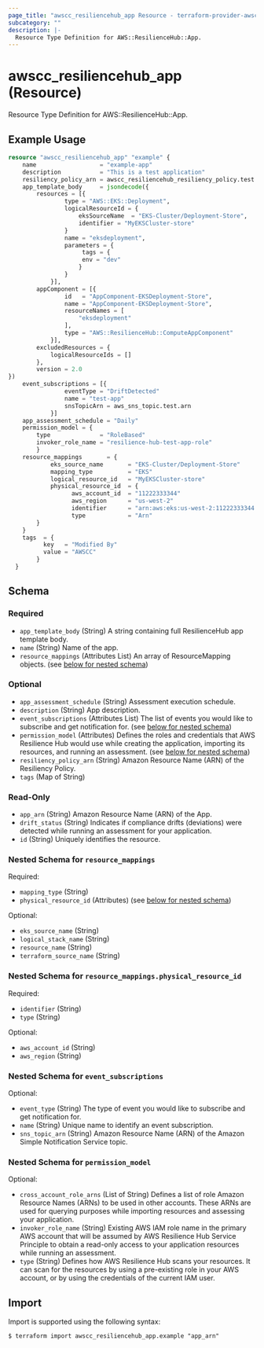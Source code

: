 ```yaml
---
page_title: "awscc_resiliencehub_app Resource - terraform-provider-awscc"
subcategory: ""
description: |-
  Resource Type Definition for AWS::ResilienceHub::App.
---
```


# awscc_resiliencehub_app (Resource)

Resource Type Definition for AWS::ResilienceHub::App.

## Example Usage

```terraform
resource "awscc_resiliencehub_app" "example" {
    name                  = "example-app"
    description           = "This is a test application"
    resiliency_policy_arn = awscc_resiliencehub_resiliency_policy.test.arn
    app_template_body     = jsondecode({
        resources = [{
                type = "AWS::EKS::Deployment",
                logicalResourceId = {
                    eksSourceName  = "EKS-Cluster/Deployment-Store",
                    identifier = "MyEKSCluster-store"
                }
                name = "eksdeployment",
                parameters = {
                     tags = {
                     env = "dev"
                    }
                }
            }],
        appComponent = [{
                id   = "AppComponent-EKSDeployment-Store",
                name = "AppComponent-EKSDeployment-Store",
                resourceNames = [
                    "eksdeployment"
                ],
                type = "AWS::ResilienceHub::ComputeAppComponent"
            }],
        excludedResources = {
            logicalResourceIds = []
        },
        version = 2.0
})    
    event_subscriptions = [{
                eventType = "DriftDetected"
                name = "test-app"
                snsTopicArn = aws_sns_topic.test.arn
            }]
    app_assessment_schedule = "Daily"
    permission_model = {
        type              = "RoleBased"
        invoker_role_name = "resilience-hub-test-app-role"
        }
    resource_mappings       = {
            eks_source_name       = "EKS-Cluster/Deployment-Store"
            mapping_type          = "EKS"
            logical_resource_id   = "MyEKSCluster-store"
            physical_resource_id  = {  
                  aws_account_id  = "11222333344"
                  aws_region      = "us-west-2"
                  identifier      = "arn:aws:eks:us-west-2:11222333344:cluster/EKS-Cluster/Deployment-Store"
                  type            = "Arn"
        }
    }
    tags  = {
          key   = "Modified By"
          value = "AWSCC"
        }
  }
```


<!-- schema generated by tfplugindocs -->
## Schema

### Required

- `app_template_body` (String) A string containing full ResilienceHub app template body.
- `name` (String) Name of the app.
- `resource_mappings` (Attributes List) An array of ResourceMapping objects. (see [below for nested schema](#nestedatt--resource_mappings))

### Optional

- `app_assessment_schedule` (String) Assessment execution schedule.
- `description` (String) App description.
- `event_subscriptions` (Attributes List) The list of events you would like to subscribe and get notification for. (see [below for nested schema](#nestedatt--event_subscriptions))
- `permission_model` (Attributes) Defines the roles and credentials that AWS Resilience Hub would use while creating the application, importing its resources, and running an assessment. (see [below for nested schema](#nestedatt--permission_model))
- `resiliency_policy_arn` (String) Amazon Resource Name (ARN) of the Resiliency Policy.
- `tags` (Map of String)

### Read-Only

- `app_arn` (String) Amazon Resource Name (ARN) of the App.
- `drift_status` (String) Indicates if compliance drifts (deviations) were detected while running an assessment for your application.
- `id` (String) Uniquely identifies the resource.

<a id="nestedatt--resource_mappings"></a>
### Nested Schema for `resource_mappings`

Required:

- `mapping_type` (String)
- `physical_resource_id` (Attributes) (see [below for nested schema](#nestedatt--resource_mappings--physical_resource_id))

Optional:

- `eks_source_name` (String)
- `logical_stack_name` (String)
- `resource_name` (String)
- `terraform_source_name` (String)

<a id="nestedatt--resource_mappings--physical_resource_id"></a>
### Nested Schema for `resource_mappings.physical_resource_id`

Required:

- `identifier` (String)
- `type` (String)

Optional:

- `aws_account_id` (String)
- `aws_region` (String)



<a id="nestedatt--event_subscriptions"></a>
### Nested Schema for `event_subscriptions`

Optional:

- `event_type` (String) The type of event you would like to subscribe and get notification for.
- `name` (String) Unique name to identify an event subscription.
- `sns_topic_arn` (String) Amazon Resource Name (ARN) of the Amazon Simple Notification Service topic.


<a id="nestedatt--permission_model"></a>
### Nested Schema for `permission_model`

Optional:

- `cross_account_role_arns` (List of String) Defines a list of role Amazon Resource Names (ARNs) to be used in other accounts. These ARNs are used for querying purposes while importing resources and assessing your application.
- `invoker_role_name` (String) Existing AWS IAM role name in the primary AWS account that will be assumed by AWS Resilience Hub Service Principle to obtain a read-only access to your application resources while running an assessment.
- `type` (String) Defines how AWS Resilience Hub scans your resources. It can scan for the resources by using a pre-existing role in your AWS account, or by using the credentials of the current IAM user.

## Import

Import is supported using the following syntax:

```shell
$ terraform import awscc_resiliencehub_app.example "app_arn"
```
